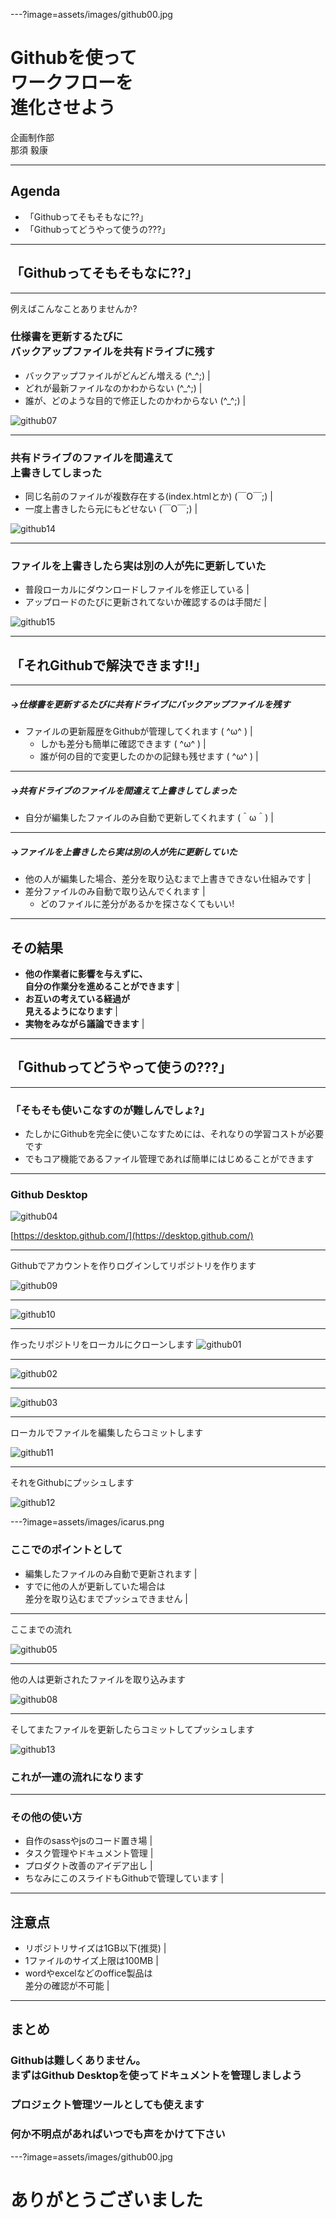---?image=assets/images/github00.jpg
<h1 class="fc_white bold ta_center">Githubを使って<br>ワークフローを<br>進化させよう</h1>

<div class="fc_white ta_center">
企画制作部<br>
那須 毅康
</div>

---

## Agenda

- 「Githubってそもそもなに??」
- 「Githubってどうやって使うの???」

---

## **「Githubってそもそもなに??」**

---

例えばこんなことありませんか?

<h3 class="fc_white">仕様書を更新するたびに<br>バックアップファイルを共有ドライブに残す</h3>

- バックアップファイルがどんどん増える (^_^;) |
- どれが最新ファイルなのかわからない (^_^;) |
- 誰が、どのような目的で修正したのかわからない (^_^;) |

![github07](assets/images/github07.png)

---

<h3 class="fc_white">共有ドライブのファイルを間違えて<br>上書きしてしまった</h3>

- 同じ名前のファイルが複数存在する(index.htmlとか) (￣O￣;) |
- 一度上書きしたら元にもどせない (￣O￣;) |

![github14](assets/images/github14.jpg)

---

<h3 class="fc_white">ファイルを上書きしたら実は別の人が先に更新していた</h3>

- 普段ローカルにダウンロードしファイルを修正している |
- アップロードのたびに更新されてないか確認するのは手間だ |

![github15](assets/images/github15.png)

---

## **「それGithubで解決できます!!」**

---

##### →仕様書を更新するたびに共有ドライブにバックアップファイルを残す

- ファイルの更新履歴をGithubが管理してくれます ( ^ω^ ) |
  - しかも差分も簡単に確認できます ( ^ω^ ) |
  - 誰が何の目的で変更したのかの記録も残せます ( ^ω^ ) |

---

##### →共有ドライブのファイルを間違えて上書きしてしまった

- 自分が編集したファイルのみ自動で更新してくれます (＾ω＾) |

---

##### →ファイルを上書きしたら実は別の人が先に更新していた

- 他の人が編集した場合、差分を取り込むまで上書きできない仕組みです |
- 差分ファイルのみ自動で取り込んでくれます |
  - どのファイルに差分があるかを探さなくてもいい!

---

## その結果

- **他の作業者に影響を与えずに、<br>自分の作業分を進めることができます** |
- **お互いの考えている経過が<br>見えるようになります** |
- **実物をみながら議論できます** |

---

## **「Githubってどうやって使うの???」**

---

### 「そもそも使いこなすのが難しんでしょ?」

- たしかにGithubを完全に使いこなすためには、それなりの学習コストが必要です
- でもコア機能であるファイル管理であれば簡単にはじめることができます

---

### Github Desktop
![github04](assets/images/github04.png)

[https://desktop.github.com/](https://desktop.github.com/)

---

Githubでアカウントを作りログインしてリポジトリを作ります

![github09](assets/images/github09.png)

---

![github10](assets/images/github10.png)

---

作ったリポジトリをローカルにクローンします
![github01](assets/images/github01.png)

---

![github02](assets/images/github02.png)

---

![github03](assets/images/github03.png)

---

ローカルでファイルを編集したらコミットします

![github11](assets/images/github11.png)

---

それをGithubにプッシュします

![github12](assets/images/github12.png)

---?image=assets/images/icarus.png

<h3 class="fc_white bold">ここでのポイントとして</h3>

- 編集したファイルのみ自動で更新されます |
- すでに他の人が更新していた場合は<br>差分を取り込むまでプッシュできません |

---

ここまでの流れ

![github05](assets/images/github05.png)

---

他の人は更新されたファイルを取り込みます

![github08](assets/images/github08.png)

---

そしてまたファイルを更新したらコミットしてプッシュします

![github13](assets/images/github13.png)

### これが一連の流れになります

---

<h3 class="fc_white">その他の使い方</h3>

- 自作のsassやjsのコード置き場 |
- タスク管理やドキュメント管理 |
- プロダクト改善のアイデア出し |
- ちなみにこのスライドもGithubで管理しています |

---

<h2 class="fc_white bold">注意点</h2>

- リポジトリサイズは1GB以下(推奨) |
- 1ファイルのサイズ上限は100MB |
- wordやexcelなどのoffice製品は<br>差分の確認が不可能 |

---

<h2 class="fc_white bold">まとめ</h2>

### Githubは難しくありません。<br>まずはGithub Desktopを使ってドキュメントを管理しましよう
### プロジェクト管理ツールとしても使えます
### 何か不明点があればいつでも声をかけて下さい

---?image=assets/images/github00.jpg

<h1 class="fc_white bold">ありがとうございました</h1>
